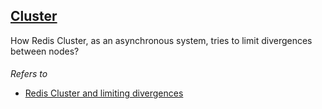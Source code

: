 [Cluster](http://redis.io/topics/cluster-tutorial)
-------

How Redis Cluster, as an asynchronous system, tries to limit divergences between nodes?


####

_Refers to_

* [Redis Cluster and limiting divergences](http://antirez.com/news/70)

